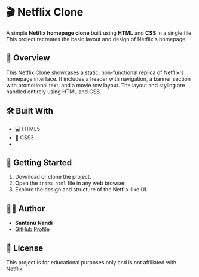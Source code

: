 # 🎬 Netflix Clone

A simple **Netflix homepage clone** built using **HTML** and **CSS** in a single file.  
This project recreates the basic layout and design of Netflix's homepage.

## 📄 Overview

This Netflix Clone showcases a static, non-functional replica of Netflix's homepage interface. It includes a header with navigation, a banner section with promotional text, and a movie row layout. The layout and styling are handled entirely using HTML and CSS.

## 🛠️ Built With

- 💻 HTML5  
- 🎨 CSS3
- 
## 🚀 Getting Started

1. Download or clone the project.
2. Open the `index.html` file in any web browser.
3. Explore the design and structure of the Netflix-like UI.

## 🧑‍💻 Author

- **Santanu Nandi**  
- [GitHub Profile](https://github.com/Mrsantanunandi)

## 📜 License

This project is for educational purposes only and is not affiliated with Netflix.
